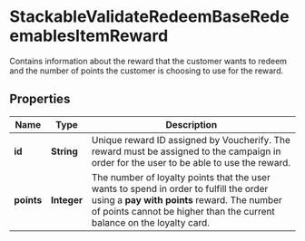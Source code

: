 

# StackableValidateRedeemBaseRedeemablesItemReward

Contains information about the reward that the customer wants to redeem and the number of points the customer is choosing to use for the reward.

## Properties

| Name | Type | Description |
|------------ | ------------- | ------------- |
|**id** | **String** | Unique reward ID assigned by Voucherify. The reward must be assigned to the campaign in order for the user to be able to use the reward. |
|**points** | **Integer** | The number of loyalty points that the user wants to spend in order to fulfill the order using a **pay with points** reward. The number of points cannot be higher than the current balance on the loyalty card. |



